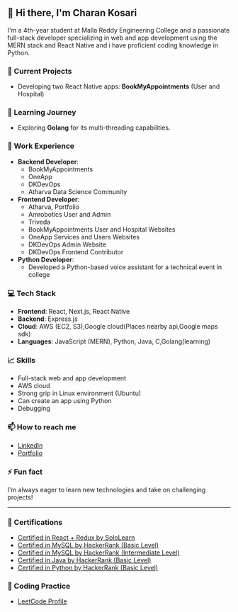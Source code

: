 ## 👋 Hi there, I'm Charan Kosari

I'm a 4th-year student at Malla Reddy Engineering College and a passionate full-stack developer specializing in web and app development using the MERN stack and React Native and i have proficient coding knowledge in Python.

### 🔭 Current Projects
- Developing two React Native apps: **BookMyAppointments** (User and Hospital)

### 🌱 Learning Journey
- Exploring **Golang** for its multi-threading capabilities.

### 💼 Work Experience
- **Backend Developer**:
  - BookMyAppointments
  - OneApp
  - DKDevOps
  - Atharva Data Science Community
- **Frontend Developer**:
  - Atharva, Portfolio
  - Amrobotics User and Admin
  - Triveda
  - BookMyAppointments User and Hospital Websites
  - OneApp Services and Users Websites
  - DKDevOps Admin Website
  - DKDevOps Frontend Contributor
- **Python Developer**:
  - Developed a Python-based voice assistant for a technical event in college

### 💻 Tech Stack
- **Frontend**: React, Next.js, React Native
- **Backend**: Express.js
- **Cloud**: AWS (EC2, S3),Google cloud(Places nearby api,Google maps sdk)
- **Languages**: JavaScript (MERN), Python, Java, C,Golang(learning)

### 📈 Skills
- Full-stack web and app development
- AWS cloud
- Strong grip in Linux environment (Ubuntu)
- Can create an app using Python
- Debugging

### 📫 How to reach me
- [LinkedIn](https://www.linkedin.com/in/shivacharan-kosari-6073bb260/)
- [Portfolio](https://charankosari.netlify.app)

### ⚡ Fun fact
I'm always eager to learn new technologies and take on challenging projects!

---

### 📜 Certifications
- [Certified in React + Redux by SoloLearn](https://www.sololearn.com/certificates/CT-AEOLXRX9)
- [Certified in MySQL by HackerRank (Basic Level)](https://www.hackerrank.com/certificates/2e788deee7ba)
- [Certified in MySQL by HackerRank  (Intermediate Level)](https://www.hackerrank.com/certificates/836c7fbd9206)
- [Certified in Java by HackerRank (Basic Level)](https://www.hackerrank.com/certificates/e0495f6b0fda)
- [Certified in Python by HackerRank (Basic Level)](https://www.hackerrank.com/certificates/5a16b610c304)

### 🧩 Coding Practice
- [LeetCode Profile](https://leetcode.com/u/charan_kosari/)
